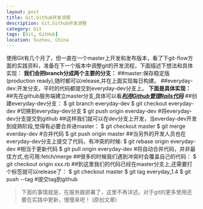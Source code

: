 ```yaml
---
layout: post
title: Git,Github开发流程
description: Git,Github开发流程
category: Git
tags: [Git, GitHub]
location: Suzhou, China
---
```

使用Git有几个月了，但一直在一个master上开发和发布版本，看了下git-flow方面的实践资料，准备在下一个版本中调整git的开发流程，下面描述下想法和具体实现：
**我们会把branch分成两个主要的分支：**
##master:保存稳定版(production ready),随时都可以release,并在上面实现每日构建。
##everyday-dev:开发分支，平时的代码都提交到everyday-dev分支上。
**下面是具体实现：**
##先在github服务端建立master分支,具体可以看[***利用Github管理Rails代码***][1]
##创建everyday-dev分支：
$ git branch everyday-dev
$ git checkout everyday-dev  #切换到everyday-dev分支
$ git push origin everday-dev  #将everyday-dev分支提交到github
##这样我们就可以在dev分支上开发，当everday-dev开发到成熟阶段,觉得有必要合并进master：
$ git checkout master
$ git merge everday-dev  #合并代码
$ git push origin master
##当另外的开发人员也在everyday-dev分支上提交了代码，有冲突的时候:
$ git rebase origin everyday-dev  #相当于更新代码
$ git pull origin everyday-dev    #将自动合并代码，并非最佳方式,也可用:fetch/merge
##很多的时候我们遇到冲突时会覆盖自己的代码：
$ git checkout origin xxx.rb
##到这里我们的代码已经在master分支上,还需要打个标签就可以release了：
$ git checkout master
$ git tag everyday_1.4
$ git push --tag      #提交tag到github

> 下面的事情就是，在服务器部署了，这里不再详述。对于git的更多使用还要在实践中更新，慢慢来吧！ (原创文章)

  [1]: http://tim.everyday-cn.com/zh/show_blog/github-rails "git"
